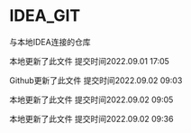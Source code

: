 # IDEA_GIT
与本地IDEA连接的仓库

本地更新了此文件
提交时间2022.09.01 17:05

Github更新了此文件
提交时间2022.09.02 09:03


本地更新了此文件
提交时间2022.09.02 09:05

本地更新了此文件
提交时间2022.09.02 09:36